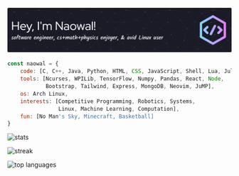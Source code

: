 <!-- ### Hi there, I'm Naowal! <img src="https://user-images.githubusercontent.com/42378118/110234147-e3259600-7f4e-11eb-95be-0c4047144dea.gif" width="25"> -->
![header](github-header-image2.png)

```javascript
const naowal = {
    code: [C, C++, Java, Python, HTML, CSS, JavaScript, Shell, Lua, Julia],
    tools: [Ncurses, WPILib, TensorFlow, Numpy, Pandas, React, Node,
            Bootstrap, Tailwind, Express, MongoDB, Neovim, JuMP],
    os: Arch Linux,
    interests: [Competitive Programming, Robotics, Systems,
                Linux, Machine Learning, Computation],
    fun: [No Man's Sky, Minecraft, Basketball]
}
```

![stats](https://github-readme-stats.vercel.app/api?username=naowalrahman&show_icons=true&theme=tokyonight&rank_icon=github)

![streak](https://streak-stats.demolab.com/?user=naowalrahman&theme=tokyonight)

![top languages](https://github-readme-stats.vercel.app/api/top-langs/?langs_count=20&layout=pie&username=naowalrahman&theme=tokyonight)


